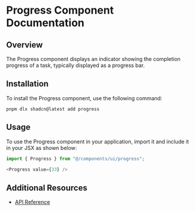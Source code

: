 # Progress Component Documentation

## Overview
The Progress component displays an indicator showing the completion progress of a task, typically displayed as a progress bar.

## Installation
To install the Progress component, use the following command:

```shell
pnpm dlx shadcn@latest add progress
```

## Usage
To use the Progress component in your application, import it and include it in your JSX as shown below:

```javascript
import { Progress } from "@/components/ui/progress";

<Progress value={33} />
```

## Additional Resources
- [API Reference](https://www.radix-ui.com/docs/primitives/components/progress#api-reference)